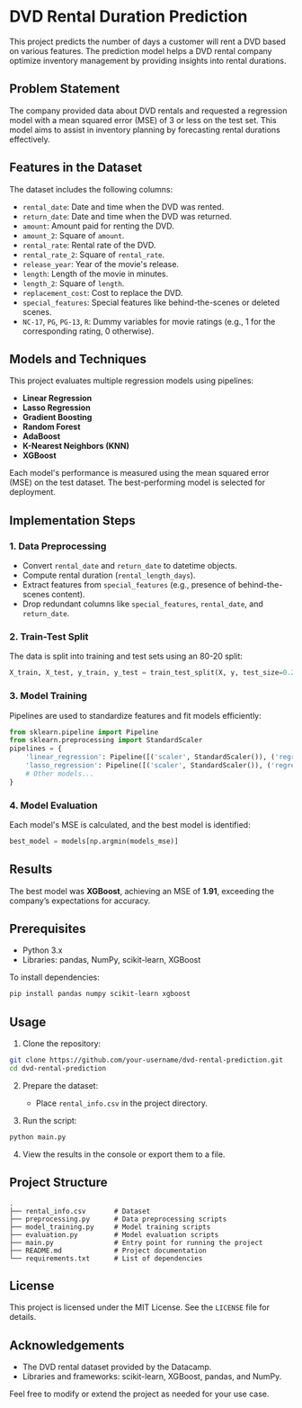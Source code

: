 # DVD Rental Duration Prediction

This project predicts the number of days a customer will rent a DVD based on various features. The prediction model helps a DVD rental company optimize inventory management by providing insights into rental durations.

## Problem Statement
The company provided data about DVD rentals and requested a regression model with a mean squared error (MSE) of 3 or less on the test set. This model aims to assist in inventory planning by forecasting rental durations effectively.

## Features in the Dataset
The dataset includes the following columns:
- `rental_date`: Date and time when the DVD was rented.
- `return_date`: Date and time when the DVD was returned.
- `amount`: Amount paid for renting the DVD.
- `amount_2`: Square of `amount`.
- `rental_rate`: Rental rate of the DVD.
- `rental_rate_2`: Square of `rental_rate`.
- `release_year`: Year of the movie's release.
- `length`: Length of the movie in minutes.
- `length_2`: Square of `length`.
- `replacement_cost`: Cost to replace the DVD.
- `special_features`: Special features like behind-the-scenes or deleted scenes.
- `NC-17`, `PG`, `PG-13`, `R`: Dummy variables for movie ratings (e.g., 1 for the corresponding rating, 0 otherwise).

## Models and Techniques
This project evaluates multiple regression models using pipelines:
- **Linear Regression**
- **Lasso Regression**
- **Gradient Boosting**
- **Random Forest**
- **AdaBoost**
- **K-Nearest Neighbors (KNN)**
- **XGBoost**

Each model's performance is measured using the mean squared error (MSE) on the test dataset. The best-performing model is selected for deployment.

## Implementation Steps
### 1. Data Preprocessing
- Convert `rental_date` and `return_date` to datetime objects.
- Compute rental duration (`rental_length_days`).
- Extract features from `special_features` (e.g., presence of behind-the-scenes content).
- Drop redundant columns like `special_features`, `rental_date`, and `return_date`.

### 2. Train-Test Split
The data is split into training and test sets using an 80-20 split:
```python
X_train, X_test, y_train, y_test = train_test_split(X, y, test_size=0.2, random_state=9)
```

### 3. Model Training
Pipelines are used to standardize features and fit models efficiently:
```python
from sklearn.pipeline import Pipeline
from sklearn.preprocessing import StandardScaler
pipelines = {
    'linear_regression': Pipeline([('scaler', StandardScaler()), ('regressor', LinearRegression())]),
    'lasso_regression': Pipeline([('scaler', StandardScaler()), ('regressor', Lasso(alpha=0.1))]),
    # Other models...
}
```

### 4. Model Evaluation
Each model's MSE is calculated, and the best model is identified:
```python
best_model = models[np.argmin(models_mse)]
```

## Results
The best model was **XGBoost**, achieving an MSE of **1.91**, exceeding the company’s expectations for accuracy.

## Prerequisites
- Python 3.x
- Libraries: pandas, NumPy, scikit-learn, XGBoost

To install dependencies:
```bash
pip install pandas numpy scikit-learn xgboost
```

## Usage
1. Clone the repository:
```bash
git clone https://github.com/your-username/dvd-rental-prediction.git
cd dvd-rental-prediction
```

2. Prepare the dataset:
   - Place `rental_info.csv` in the project directory.

3. Run the script:
```bash
python main.py
```

4. View the results in the console or export them to a file.

## Project Structure
```
.
├── rental_info.csv       # Dataset
├── preprocessing.py      # Data preprocessing scripts
├── model_training.py     # Model training scripts
├── evaluation.py         # Model evaluation scripts
├── main.py               # Entry point for running the project
├── README.md             # Project documentation
└── requirements.txt      # List of dependencies
```

## License
This project is licensed under the MIT License. See the `LICENSE` file for details.

## Acknowledgements
- The DVD rental dataset provided by the Datacamp.
- Libraries and frameworks: scikit-learn, XGBoost, pandas, and NumPy.

Feel free to modify or extend the project as needed for your use case.
